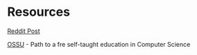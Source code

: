 # Resources

[Reddit Post](https://www.reddit.com/r/learnprogramming/comments/j9napy/im_deleting_my_account_here_is_a_list_of/g8limoh/?utm_source=share&utm_medium=ios_app&utm_name=iossmf&context=3)

[OSSU](https://github.com/ossu/computer-science) - Path to a fre self-taught education in Computer Science

